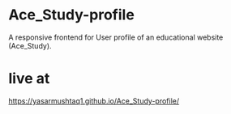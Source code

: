 # Ace_Study-profile
A responsive frontend for User profile of an educational website (Ace_Study).

# live at
https://yasarmushtaq1.github.io/Ace_Study-profile/
